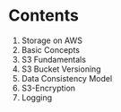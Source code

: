# Contents
1. Storage on AWS
2. Basic Concepts
3. S3 Fundamentals
4. S3 Bucket Versioning
5. Data Consistency Model
6. S3-Encryption
7. Logging
